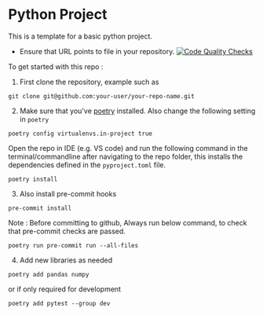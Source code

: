 # Python Project
This is a template for a basic python project.

* Ensure that URL points to file in your repository.
[![Code Quality Checks](https://github.com/choukha/python-basic-template/actions/workflows/code-quality.yaml/badge.svg)](https://github.com/choukha/python-basic-template/actions/workflows/code-quality.yaml)


To get started with this repo :

1. First clone the repository, example such as
```
git clone git@github.com:your-user/your-repo-name.git
```
2. Make sure that you've [poetry](https://python-poetry.org/) installed.
Also change the following setting in `poetry`
```
poetry config virtualenvs.in-project true
```
Open the repo in IDE (e.g. VS code) and run the following command in the terminal/commandline after navigating to the repo folder, this installs the dependencies defined in the `pyproject.toml` file.
```
poetry install
```

3. Also install pre-commit hooks
```
pre-commit install
```

Note : Before committing to github, Always run below command, to check that pre-commit checks are passed.
```
poetry run pre-commit run --all-files
``` 

4. Add new libraries as needed
```
poetry add pandas numpy
```
or if only required for development
```
poetry add pytest --group dev
```
